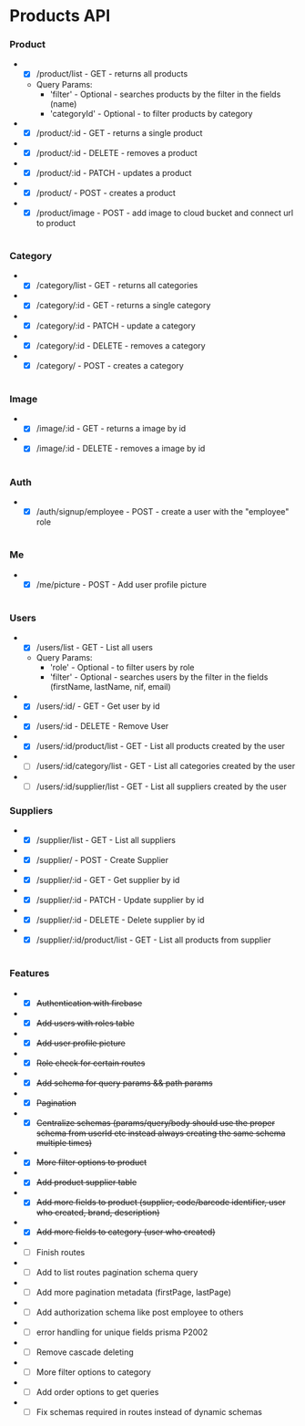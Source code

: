 # Products API

### Product

- - [x] /product/list - GET - returns all products
  - Query Params:
    - 'filter' - Optional - searches products by the filter in the fields (name)
    - 'categoryId' - Optional - to filter products by category
- - [x] /product/:id - GET - returns a single product
- - [x] /product/:id - DELETE - removes a product
- - [x] /product/:id - PATCH - updates a product
- - [x] /product/ - POST - creates a product
- - [x] /product/image - POST - add image to cloud bucket and connect url to product

#

### Category

- - [x] /category/list - GET - returns all categories
- - [x] /category/:id - GET - returns a single category
- - [x] /category/:id - PATCH - update a category
- - [x] /category/:id - DELETE - removes a category
- - [x] /category/ - POST - creates a category

#

### Image

- - [x] /image/:id - GET - returns a image by id
- - [x] /image/:id - DELETE - removes a image by id

#

### Auth

- - [x] /auth/signup/employee - POST - create a user with the "employee" role

#

### Me

- - [x] /me/picture - POST - Add user profile picture

#

### Users

- - [x] /users/list - GET - List all users
  - Query Params:
    - 'role' - Optional - to filter users by role
    - 'filter' - Optional - searches users by the filter in the fields (firstName, lastName, nif, email)
- - [x] /users/:id/ - GET - Get user by id
- - [x] /users/:id - DELETE - Remove User
- - [x] /users/:id/product/list - GET - List all products created by the user
- - [ ] /users/:id/category/list - GET - List all categories created by the user
- - [ ] /users/:id/supplier/list - GET - List all suppliers created by the user

### Suppliers

- - [x] /supplier/list - GET - List all suppliers
- - [x] /supplier/ - POST - Create Supplier
- - [x] /supplier/:id - GET - Get supplier by id
- - [x] /supplier/:id - PATCH - Update supplier by id
- - [x] /supplier/:id - DELETE - Delete supplier by id
- - [x] /supplier/:id/product/list - GET - List all products from supplier

#

### Features

- - [x] <s>Authentication with firebase</s>
- - [x] <s>Add users with roles table</s>
- - [x] <s>Add user profile picture</s>
- - [x] <s>Role check for certain routes</s>
- - [x] <s>Add schema for query params && path params</s>
- - [x] <s>Pagination</s>
- - [x] <s>Centralize schemas (params/query/body should use the proper schema from userId etc instead always creating the same schema multiple times)</s>
- - [x] <s>More filter options to product</s>
- - [x] <s>Add product supplier table</s>
- - [x] <s>Add more fields to product (supplier, code/barcode identifier, user who created, brand, description)</s>
- - [x] <s>Add more fields to category (user who created)</s>
- - [ ] Finish routes
- - [ ] Add to list routes pagination schema query
- - [ ] Add more pagination metadata (firstPage, lastPage)
- - [ ] Add authorization schema like post employee to others
- - [ ] error handling for unique fields prisma P2002
- - [ ] Remove cascade deleting
- - [ ] More filter options to category
- - [ ] Add order options to get queries
- - [ ] Fix schemas required in routes instead of dynamic schemas
